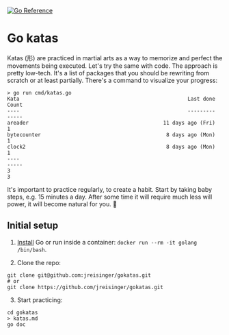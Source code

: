 [![Go Reference](https://pkg.go.dev/badge/github.com/jreisinger/gokatas.svg)](https://pkg.go.dev/github.com/jreisinger/gokatas)

# Go katas

Katas (形) are practiced in martial arts as a way to memorize and perfect the
movements being executed. Let's try the same with code. The approach is pretty
low-tech. It's a list of packages that you should be rewriting from scratch or
at least partially. There's a command to visualize your progress:

```
> go run cmd/katas.go
Kata                                                       Last done       Count
----                                                       ---------       -----
areader                                            11 days ago (Fri)           1
bytecounter                                         8 days ago (Mon)           1
clock2                                              8 days ago (Mon)           1
----                                                                       -----
3                                                                              3
```

It's important to practice regularly, to create a habit. Start by taking baby
steps, e.g. 15 minutes a day. After some time it will require much less will
power, it will become natural for you. 🥋

## Initial setup

1) [Install](https://go.dev/doc/install) Go or run inside a container: `docker
run --rm -it golang /bin/bash`.

2) Clone the repo:

```
git clone git@github.com:jreisinger/gokatas.git
# or
git clone https://github.com/jreisinger/gokatas.git
```

3) Start practicing:

```
cd gokatas
> katas.md
go doc
```
